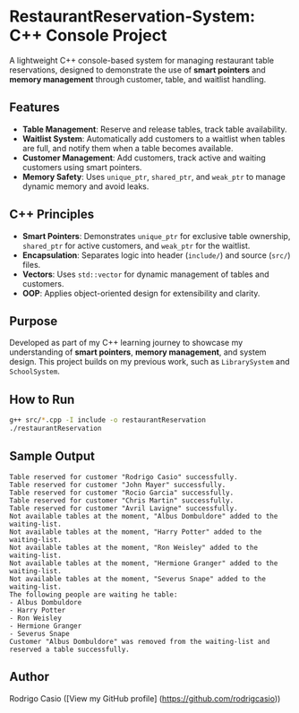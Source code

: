 # RestaurantReservation-System: C++ Console Project

A lightweight C++ console-based system for managing restaurant table reservations, designed to demonstrate the use of **smart pointers** and **memory management** through customer, table, and waitlist handling.

## Features

- **Table Management**: Reserve and release tables, track table availability.
- **Waitlist System**: Automatically add customers to a waitlist when tables are full, and notify them when a table becomes available.
- **Customer Management**: Add customers, track active and waiting customers using smart pointers.
- **Memory Safety**: Uses `unique_ptr`, `shared_ptr`, and `weak_ptr` to manage dynamic memory and avoid leaks.

## C++ Principles

- **Smart Pointers**: Demonstrates `unique_ptr` for exclusive table ownership, `shared_ptr` for active customers, and `weak_ptr` for the waitlist.
- **Encapsulation**: Separates logic into header (`include/`) and source (`src/`) files.
- **Vectors**: Uses `std::vector` for dynamic management of tables and customers.
- **OOP**: Applies object-oriented design for extensibility and clarity.

## Purpose

Developed as part of my C++ learning journey to showcase my understanding of **smart pointers**, **memory management**, and system design. This project builds on my previous work, such as `LibrarySystem` and `SchoolSystem`.

## How to Run

```sh
g++ src/*.cpp -I include -o restaurantReservation
./restaurantReservation
```

## Sample Output

```
Table reserved for customer "Rodrigo Casio" successfully.
Table reserved for customer "John Mayer" successfully.
Table reserved for customer "Rocio Garcia" successfully.
Table reserved for customer "Chris Martin" successfully.
Table reserved for customer "Avril Lavigne" successfully.
Not available tables at the moment, "Albus Dombuldore" added to the waiting-list.
Not available tables at the moment, "Harry Potter" added to the waiting-list.
Not available tables at the moment, "Ron Weisley" added to the waiting-list.
Not available tables at the moment, "Hermione Granger" added to the waiting-list.
Not available tables at the moment, "Severus Snape" added to the waiting-list.
The following people are waiting he table: 
- Albus Dombuldore
- Harry Potter
- Ron Weisley
- Hermione Granger
- Severus Snape
Customer "Albus Dombuldore" was removed from the waiting-list and reserved a table successfully.
```

## Author

Rodrigo Casio ([View my GitHub profile] (https://github.com/rodrigcasio))